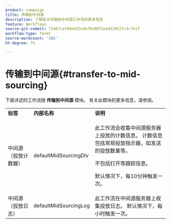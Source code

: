 ```yaml
---
product: campaign
title: 传输到中间源
description: 了解有关传输到中间源工作流的更多信息
feature: Workflows
source-git-commit: 72467caf94e652ede70c00f1ea413012fc4c7e1f
workflow-type: tm+mt
source-wordcount: '102'
ht-degree: 7%

---
```



# 传输到中间源{#transfer-to-mid-sourcing}



下面详述的工作流随 **传输到中间源** 模块。 有关此模块的更多信息，请参阅。

<table> 
 <tbody> 
  <tr> 
   <td> <strong>标签</strong><br /> </td> 
   <td> <strong>内部名称</strong><br /> </td> 
   <td> <strong>说明</strong><br /> </td> 
  </tr> 
  <tr> 
   <td> <span class="uicontrol">中间源（投放计数器）</span> <br /> </td> 
   <td> <span class="uicontrol">defaultMidSourcingDlv</span> <br /> </td> 
   <td> <p>此工作流会收集中间源服务器上投放的计数信息。 计数信息包括常规投放指示器，如发送的投放数量等。</p> <p>不包括打开等跟踪信息。</p> <p>默认情况下，每10分钟触发一次。</p> </td> 
  </tr> 
  <tr> 
   <td> <span class="uicontrol">中间源（投放日志）</span> <br /> </td> 
   <td> <span class="uicontrol">defaultMidSourcingLog</span> <br /> </td> 
   <td> 此工作流在中间源服务器上收集投放日志。 默认情况下，每小时触发一次。<br /> </td> 
  </tr> 
 </tbody> 
</table>


